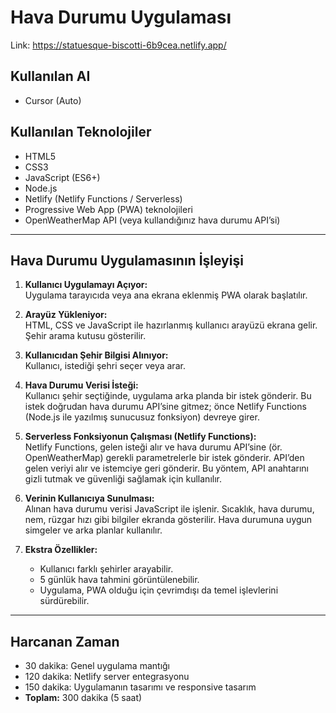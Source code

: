 # Hava Durumu Uygulaması

Link: https://statuesque-biscotti-6b9cea.netlify.app/

## Kullanılan AI
- Cursor (Auto)

## Kullanılan Teknolojiler
- HTML5
- CSS3
- JavaScript (ES6+)
- Node.js
- Netlify (Netlify Functions / Serverless)
- Progressive Web App (PWA) teknolojileri
- OpenWeatherMap API (veya kullandığınız hava durumu API’si)

---

## Hava Durumu Uygulamasının İşleyişi

1. **Kullanıcı Uygulamayı Açıyor:**  
   Uygulama tarayıcıda veya ana ekrana eklenmiş PWA olarak başlatılır.

2. **Arayüz Yükleniyor:**  
   HTML, CSS ve JavaScript ile hazırlanmış kullanıcı arayüzü ekrana gelir. Şehir arama kutusu gösterilir.

3. **Kullanıcıdan Şehir Bilgisi Alınıyor:**  
   Kullanıcı, istediği şehri seçer veya arar.

4. **Hava Durumu Verisi İsteği:**  
   Kullanıcı şehir seçtiğinde, uygulama arka planda bir istek gönderir. Bu istek doğrudan hava durumu API’sine gitmez; önce Netlify Functions (Node.js ile yazılmış sunucusuz fonksiyon) devreye girer.

5. **Serverless Fonksiyonun Çalışması (Netlify Functions):**  
   Netlify Functions, gelen isteği alır ve hava durumu API’sine (ör. OpenWeatherMap) gerekli parametrelerle bir istek gönderir. API’den gelen veriyi alır ve istemciye geri gönderir. Bu yöntem, API anahtarını gizli tutmak ve güvenliği sağlamak için kullanılır.

6. **Verinin Kullanıcıya Sunulması:**  
   Alınan hava durumu verisi JavaScript ile işlenir. Sıcaklık, hava durumu, nem, rüzgar hızı gibi bilgiler ekranda gösterilir. Hava durumuna uygun simgeler ve arka planlar kullanılır.

7. **Ekstra Özellikler:**
   - Kullanıcı farklı şehirler arayabilir.
   - 5 günlük hava tahmini görüntülenebilir.
   - Uygulama, PWA olduğu için çevrimdışı da temel işlevlerini sürdürebilir.

---

## Harcanan Zaman
- 30 dakika: Genel uygulama mantığı
- 120 dakika: Netlify server entegrasyonu
- 150 dakika: Uygulamanın tasarımı ve responsive tasarım
- **Toplam:** 300 dakika (5 saat)

